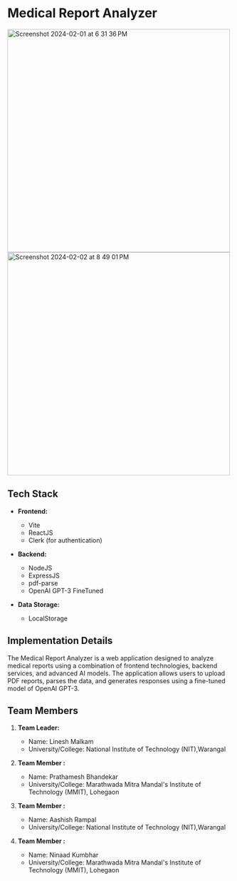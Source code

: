 # Medical Report Analyzer


<img width="500" alt="Screenshot 2024-02-01 at 6 31 36 PM" src="https://github.com/bprathamesh20/medipal-ai-frontend/assets/98270118/330293ae-859f-44b4-aa06-7f8ff008ca13">
<img width="500" alt="Screenshot 2024-02-02 at 8 49 01 PM" src="https://github.com/bprathamesh20/medipal-ai-frontend/assets/98270118/d5b297cd-b4ea-43dd-a491-4acef24351f8">


## Tech Stack

- **Frontend:**
  - Vite
  - ReactJS
  - Clerk (for authentication)

- **Backend:**
  - NodeJS
  - ExpressJS
  - pdf-parse
  - OpenAI GPT-3 FineTuned

- **Data Storage:**
  - LocalStorage

## Implementation Details

The Medical Report Analyzer is a web application designed to analyze medical reports using a combination of frontend technologies, backend services, and advanced AI models. The application allows users to upload PDF reports, parses the data, and generates responses using a fine-tuned model of OpenAI GPT-3.

## Team Members

1. **Team Leader:**
   - Name: Linesh Malkam
   - University/College: National Institute of Technology (NIT),Warangal

2. **Team Member :**
   - Name: Prathamesh Bhandekar
   - University/College: Marathwada Mitra Mandal's Institute of Technology (MMIT),
Lohegaon

3. **Team Member :**
   - Name: Aashish Rampal
   - University/College: National Institute of Technology (NIT),Warangal

4. **Team Member :**
   - Name: Ninaad Kumbhar
   - University/College: Marathwada Mitra Mandal's Institute of Technology (MMIT),
Lohegaon



